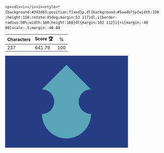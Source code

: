 `<p><dl><i></i><i><style>*{background:#243d83;position:fixed}p,dl{background:#5aa4b7}p{width:150;height:150;rotate:45deg;margin:53 117}dl,i{border-radius:50%;width:160;height:160}dl{margin:102 112}i{+i{margin:-40 80}scale:.5;margin:-40-80`

| Characters | Score 🏆 | %   |
| ---------- | -------- | --- |
| 237        | 641.79   | 100 |

![](/2025/May2025/14/20250514.png)
